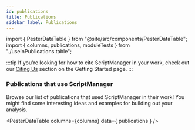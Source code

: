 ```yaml
---
id: publications
title: Publications
sidebar_label: Publications
---
```

import { PesterDataTable } from "@site/src/components/PesterDataTable";
import { columns, publications, moduleTests } from "./useInPublications.table";

:::tip
If you're looking for how to cite ScriptManager in your work, check out our [Citing Us][citing-us] section on the Getting Started page.
:::

### Publications that use ScriptManager
Browse our list of publications that used ScriptManager in their work! You might find some interesting ideas and examples for building out your analysis.

<PesterDataTable
  columns={columns}
  data={ publications }
/>

[citing-us]:/docs/#citing-us

